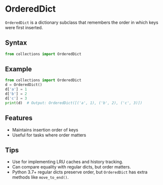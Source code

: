 # OrderedDict

`OrderedDict` is a dictionary subclass that remembers the order in which keys were first inserted.

## Syntax
```python
from collections import OrderedDict
```

## Example
```python
from collections import OrderedDict
d = OrderedDict()
d['a'] = 1
d['b'] = 2
d['c'] = 3
print(d)  # Output: OrderedDict([('a', 1), ('b', 2), ('c', 3)])
```

## Features
- Maintains insertion order of keys
- Useful for tasks where order matters

## Tips
- Use for implementing LRU caches and history tracking.
- Can compare equality with regular dicts, but order matters.
- Python 3.7+ regular dicts preserve order, but `OrderedDict` has extra methods like `move_to_end()`.

